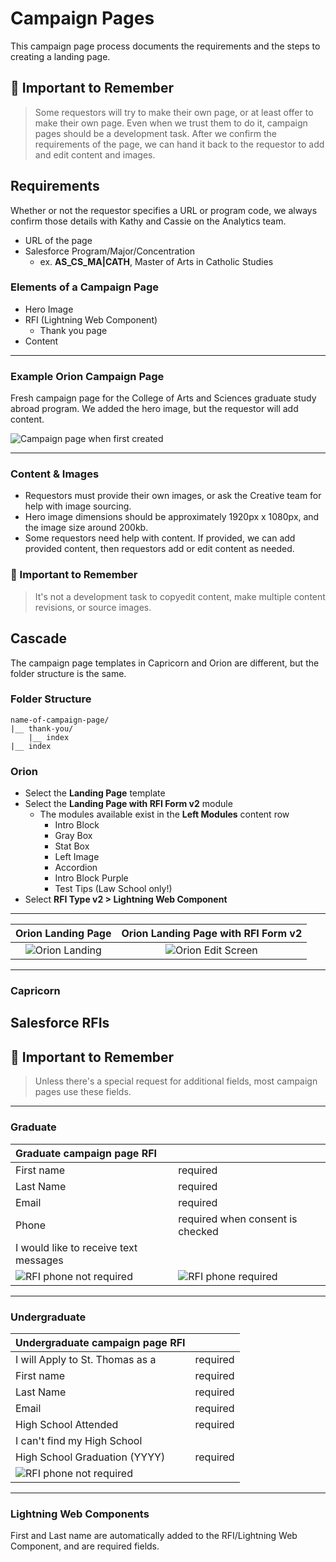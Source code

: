 # Campaign Pages

This campaign page process documents the requirements and the steps to creating a landing page.

## :dart: Important to Remember

> Some requestors will try to make their own page, or at least offer to make their own page. Even when we trust them to do it, campaign pages should be a development task. After we confirm the requirements of the page, we can hand it back to the requestor to add and edit content and images.

## Requirements

Whether or not the requestor specifies a URL or program code, we always confirm those details with Kathy and Cassie on the Analytics team.

-   URL of the page
-   Salesforce Program/Major/Concentration
    -   ex. **AS_CS_MA|CATH**, Master of Arts in Catholic Studies

### Elements of a Campaign Page

-   Hero Image
-   RFI (Lightning Web Component)
    -   Thank you page
-   Content

---

### Example Orion Campaign Page

Fresh campaign page for the College of Arts and Sciences graduate study abroad program. We added the hero image, but the requestor will add content.

![Campaign page when first created](/images/page.png)

---

### Content &amp; Images

-   Requestors must provide their own images, or ask the Creative team for help with image sourcing.
-   Hero image dimensions should be approximately 1920px x 1080px, and the image size around 200kb.
-   Some requestors need help with content. If provided, we can add provided content, then requestors add or edit content as needed.

### :dart: Important to Remember

> It's not a development task to copyedit content, make multiple content revisions, or source images.

## Cascade

The campaign page templates in Capricorn and Orion are different, but the folder structure is the same.

### Folder Structure

```
name-of-campaign-page/
|__ thank-you/
    |__ index
|__ index
```

### Orion

-   Select the **Landing Page** template
-   Select the **Landing Page with RFI Form v2** module
    -   The modules available exist in the **Left Modules** content row
        -   Intro Block
        -   Gray Box
        -   Stat Box
        -   Left Image
        -   Accordion
        -   Intro Block Purple
        -   Test Tips (Law School only!)
-   Select **RFI Type v2 > Lightning Web Component**

---

|             Orion Landing Page              |     Orion Landing Page with RFI Form v2      |
| :-----------------------------------------: | :------------------------------------------: |
| ![Orion Landing](/images/orion-landing.png) | ![Orion Edit Screen](/images/orion-edit.png) |

---

### Capricorn

## Salesforce RFIs

## :dart: Important to Remember

> Unless there's a special request for additional fields, most campaign pages use these fields.

---

### Graduate

| Graduate campaign page RFI                 |                                                |
| :----------------------------------------- | :--------------------------------------------- |
| First name                                 | required                                       |
| Last Name                                  | required                                       |
| Email                                      | required                                       |
| Phone                                      | required when consent is checked               |
| I would like to receive text messages      |                                                |
| ![RFI phone not required](/images/rfi.png) | ![RFI phone required](/images/rfi-checked.png) |

---

### Undergraduate

| Undergraduate campaign page RFI               |          |
| :-------------------------------------------- | :------- |
| I will Apply to St. Thomas as a               | required |
| First name                                    | required |
| Last Name                                     | required |
| Email                                         | required |
| High School Attended                          | required |
| I can't find my High School                   |          |
| High School Graduation (YYYY)                 | required |
| ![RFI phone not required](/images/ug-rfi.png) |          |

---

### Lightning Web Components

First and Last name are automatically added to the RFI/Lightning Web Component, and are required fields.
